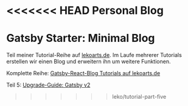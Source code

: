 <<<<<<< HEAD
Personal Blog
=======
# Gatsby Starter: Minimal Blog

Teil meiner Tutorial-Reihe auf [lekoarts.de](https://www.lekoarts.de). Im Laufe mehrerer Tutorials erstellen wir einen Blog und erweitern ihn um weitere Funktionen.

Komplette Reihe: [Gatsby-React-Blog Tutorials auf lekoarts.de](https://www.lekoarts.de/tags/grb-reihe)

Teil 5: [Upgrade-Guide: Gatsby v2](https://www.lekoarts.de/blog/upgrade-guide-gatsby-v-2)
>>>>>>> leko/tutorial-part-five
